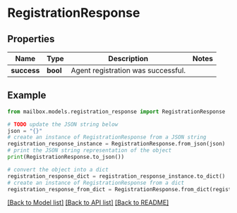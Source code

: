 # RegistrationResponse


## Properties

Name | Type | Description | Notes
------------ | ------------- | ------------- | -------------
**success** | **bool** | Agent registration was successful. | 

## Example

```python
from mailbox.models.registration_response import RegistrationResponse

# TODO update the JSON string below
json = "{}"
# create an instance of RegistrationResponse from a JSON string
registration_response_instance = RegistrationResponse.from_json(json)
# print the JSON string representation of the object
print(RegistrationResponse.to_json())

# convert the object into a dict
registration_response_dict = registration_response_instance.to_dict()
# create an instance of RegistrationResponse from a dict
registration_response_from_dict = RegistrationResponse.from_dict(registration_response_dict)
```
[[Back to Model list]](../README.md#documentation-for-models) [[Back to API list]](../README.md#documentation-for-api-endpoints) [[Back to README]](../README.md)



